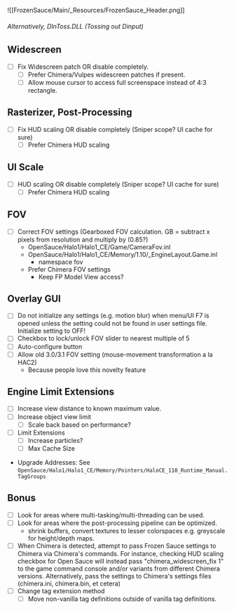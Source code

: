 ![[FrozenSauce/Main/_Resources/FrozenSauce_Header.png]]
###### Alternatively, DInToss.DLL (Tossing out Dinput)

## Widescreen
- [ ] Fix Widescreen patch OR disable completely.
	- [ ] Prefer  Chimera/Vulpes widescreen patches if present.
	- [ ] Allow mouse cursor to access full screenspace instead of 4:3 rectangle.
## Rasterizer, Post-Processing
- [ ] Fix HUD scaling OR disable completely (Sniper scope? UI cache for sure)
	- [ ] Prefer Chimera HUD scaling
## UI Scale
- [ ] HUD scaling OR disable completely (Sniper scope? UI cache for sure)
	- [ ] Prefer Chimera HUD scaling
## FOV
- [ ] Correct FOV settings (Gearboxed FOV calculation. GB = subtract x pixels from resolution and multiply by (0.85?)
	- OpenSauce/Halo1/Halo1_CE/Game/CameraFov.inl
	- OpenSauce/Halo1/Halo1_CE/Memory/1.10/\_EngineLayout.Game.inl
	    - namespace fov
	- Prefer Chimera FOV settings
		- Keep FP Model View access?
## Overlay GUI
- [ ] Do not initialize any settings (e.g. motion blur) when menu/UI F7 is opened unless the setting could not be found in user settings file. Initialize setting to OFF!
- [ ] Checkbox to lock/unlock FOV slider to nearest multiple of 5
- [ ] Auto-configure button
- [ ] Allow old 3.0/3.1 FOV setting (mouse-movement transformation a la HAC2)
	- Because people love this novelty feature
## Engine Limit Extensions
- [ ] Increase view distance to known maximum value.
- [ ] Increase object view limit
	- [ ] Scale back based on performance?
- [ ] Limit Extensions
	- [ ] Increase particles?
	- [ ] Max Cache Size
- Upgrade Addresses: See `OpenSauce/Halo1/Halo1_CE/Memory/Pointers/HaloCE_110_Runtime_Manual.TagGroups`
## Bonus
- [ ] Look for areas where multi-tasking/multi-threading can be used.
- [ ] Look for areas where the post-processing pipeline can be optimized.
	- shrink buffers, convert textures to lesser colorspaces e.g. greyscale for height/depth maps.
- [ ] When Chimera is detected, attempt to pass Frozen Sauce settings to Chimera via Chimera's commands. For instance, checking HUD scaling checkbox for Open Sauce will instead pass "chimera_widescreen_fix 1" to the game command console and/or variants from different Chimera versions. Alternatively, pass the settings to Chimera's settings files (chimera.ini, chimera.bin, et cetera)
- [ ] Change tag extension method
	- [ ] Move non-vanilla tag definitions outside of vanilla tag definitions.